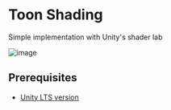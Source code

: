 # Toon Shading

Simple implementation with Unity's shader lab

![image](https://user-images.githubusercontent.com/6430428/167718617-d68f57dc-33a5-4811-9cef-50d697e5ba19.png)


## Prerequisites

- [Unity LTS version](https://unity.com/download)
